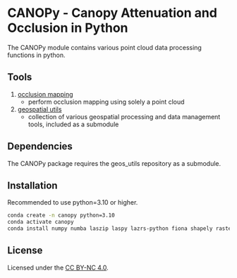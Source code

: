 # CANOPy - Canopy Attenuation and Occlusion in Python

The CANOPy module contains various point cloud data processing functions in python.


## Tools
1. [occlusion mapping](./occlusion_mapping)
    * perform occlusion mapping using solely a point cloud
2. [geospatial utils](https://github.com/MGEOS/geos_utils)
    * collection of various geospatial processing and data management tools, included as a submodule



## Dependencies
The CANOPy package requires the geos_utils repository as a submodule.



## Installation
Recommended to use python=3.10 or higher.

```bash
conda create -n canopy python=3.10
conda activate canopy
conda install numpy numba laszip laspy lazrs-python fiona shapely rasterio pyproj pandas geopandas gdal ipykernel pyyaml
```


## License
Licensed under the [CC BY-NC 4.0](https://creativecommons.org/licenses/by-nc/4.0/).


